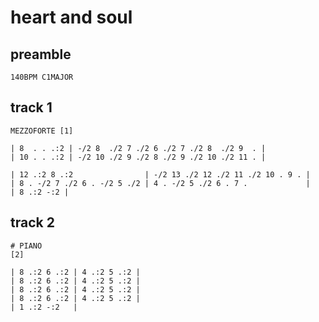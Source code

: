 # heart and soul

## preamble

```regolith
140BPM C1MAJOR
```

## track 1

```regolith
MEZZOFORTE [1]

| 8  . . .:2 | -/2 8  ./2 7 ./2 6 ./2 7 ./2 8  ./2 9  . |
| 10 . . .:2 | -/2 10 ./2 9 ./2 8 ./2 9 ./2 10 ./2 11 . |

| 12 .:2 8 .:2                | -/2 13 ./2 12 ./2 11 ./2 10 . 9 . |
| 8 . -/2 7 ./2 6 . -/2 5 ./2 | 4 . -/2 5 ./2 6 . 7 .             |
| 8 .:2 -:2 |
```

## track 2

```regolith
# PIANO
[2]

| 8 .:2 6 .:2 | 4 .:2 5 .:2 |
| 8 .:2 6 .:2 | 4 .:2 5 .:2 |
| 8 .:2 6 .:2 | 4 .:2 5 .:2 |
| 8 .:2 6 .:2 | 4 .:2 5 .:2 |
| 1 .:2 -:2   |
```
